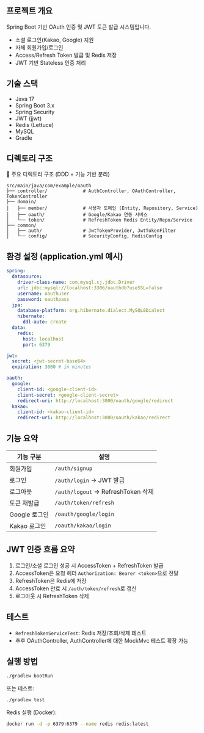 ## 프로젝트 개요
Spring Boot 기반 OAuth 인증 및 JWT 토큰 발급 시스템입니다.
- 소셜 로그인(Kakao, Google) 지원
- 자체 회원가입/로그인
- Access/Refresh Token 발급 및 Redis 저장
- JWT 기반 Stateless 인증 처리


## 기술 스택
- Java 17
- Spring Boot 3.x
- Spring Security
- JWT (jjwt)
- Redis (Lettuce)
- MySQL
- Gradle


## 디렉토리 구조
📁 주요 디렉토리 구조 (DDD + 기능 기반 분리)
```
src/main/java/com/example/oauth
├── controller/             # AuthController, OAuthController, TokenController
├── domain/
│   ├── member/             # 사용자 도메인 (Entity, Repository, Service)
│   ├── oauth/              # Google/Kakao 연동 서비스
│   └── token/              # RefreshToken Redis Entity/Repo/Service
├── common/
│   ├── auth/               # JwtTokenProvider, JwtTokenFilter
│   └── config/             # SecurityConfig, RedisConfig
```


## 환경 설정 (application.yml 예시)
```yaml
spring:
  datasource:
    driver-class-name: com.mysql.cj.jdbc.Driver
    url: jdbc:mysql://localhost:3306/oauthdb?useSSL=false
    username: oauthuser
    password: oauthpass
  jpa:
    database-platform: org.hibernate.dialect.MySQL8Dialect
    hibernate:
      ddl-auto: create
  data:
    redis:
      host: localhost
      port: 6379

jwt:
  secret: <jwt-secret-base64>
  expiration: 3000 # in minutes

oauth:
  google:
    client-id: <google-client-id>
    client-secret: <google-client-secret>
    redirect-uri: http://localhost:3000/oauth/google/redirect
  kakao:
    client-id: <kakao-client-id>
    redirect-uri: http://localhost:3000/oauth/kakao/redirect
```


## 기능 요약
| 기능 구분       | 설명 |
|----------------|------|
| 회원가입        | `/auth/signup` |
| 로그인          | `/auth/login` → JWT 발급 |
| 로그아웃        | `/auth/logout` → RefreshToken 삭제 |
| 토큰 재발급     | `/auth/token/refresh` |
| Google 로그인   | `/oauth/google/login` |
| Kakao 로그인    | `/oauth/kakao/login` |


## JWT 인증 흐름 요약
1. 로그인/소셜 로그인 성공 시 AccessToken + RefreshToken 발급
2. AccessToken은 요청 헤더 `Authorization: Bearer <token>`으로 전달
3. RefreshToken은 Redis에 저장
4. AccessToken 만료 시 `/auth/token/refresh`로 갱신
5. 로그아웃 시 RefreshToken 삭제


## 테스트
- `RefreshTokenServiceTest`: Redis 저장/조회/삭제 테스트
- 추후 OAuthController, AuthController에 대한 MockMvc 테스트 확장 가능


## 실행 방법
```bash
./gradlew bootRun
```

또는 테스트:

```bash
./gradlew test
```

Redis 실행 (Docker):

```bash
docker run -d -p 6379:6379 --name redis redis:latest
```
